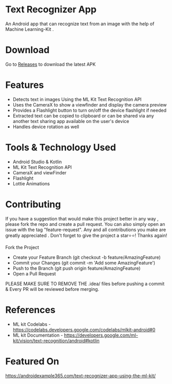 # Text Recognizer App

An Android app that can recognize text from an image with the help of Machine Learning-Kit .

# Download

Go to [Releases](https://github.com/krishnachaitanya0107/TextRecognizerApp/releases) to download the latest APK

# Features

- Detects text in images Using the ML Kit Text Recognition API
- Uses the CameraX to show a viewfinder and display the camera preview 
- Provides a Flashlight button to turn on/off the device flashlight if needed
- Extracted text can be copied to clipboard or can be shared via any another text sharing app available on the user's device
- Handles device rotation as well 

# Tools & Technology Used

- Android Studio & Kotlin
- ML Kit Text Recognition API
- CameraX and viewFinder
- Flashlight
- Lottie Animations

# Contributing

If you have a suggestion that would make this project better in any way , please fork the repo and create a pull request.
You can also simply open an issue with the tag "feature-request". Any and all contributions you make are greatly appreciated . 
Don't forget to give the project a star⭐⭐! Thanks again!

Fork the Project
- Create your Feature Branch (git checkout -b feature/AmazingFeature)
- Commit your Changes (git commit -m 'Add some AmazingFeature')
- Push to the Branch (git push origin feature/AmazingFeature)
- Open a Pull Request

PLEASE MAKE SURE TO REMOVE THE .idea/ files before pushing a commit & Every PR will be reviewed before merging.

# References

- ML kit Codelabs - https://codelabs.developers.google.com/codelabs/mlkit-android#0
- ML kit Documentation - https://developers.google.com/ml-kit/vision/text-recognition/android#kotlin

# Featured On

https://androidexample365.com/text-recognizer-app-using-the-ml-kit/
